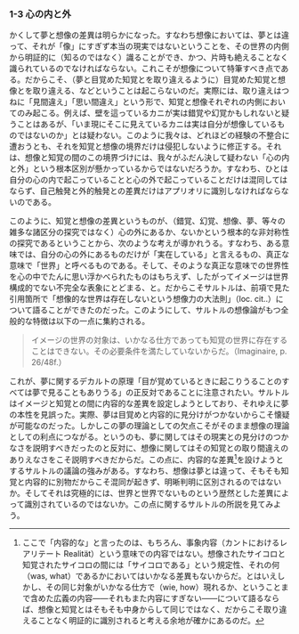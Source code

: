 ### 1-3 心の内と外

かくして夢と想像の差異は明らかになった。すなわち想像においては、夢とは違って、それが「像」にすぎず本当の現実ではないということを、その世界の内側から明証的に（知るのではなく）識ることができ、かつ、片時も絶えることなく識られているのでなければならない。これこそが想像について特筆すべき点である。だからこそ、（夢と目覚めた知覚とを取り違えるように）目覚めた知覚と想像とを取り違える、などということは起こらないのだ。実際には、取り違えはつねに「見間違え」「思い間違え」という形で、知覚と想像それぞれの内側においてのみ起こる。例えば、壁を這っているカニが実は錯覚や幻覚かもしれないと疑うことはあるが、「いま現にそこに見えているカニは実は自分が想像しているものではないのか」とは疑わない。このように我々は、どれほどの経験の不整合に遭おうとも、それを知覚と想像の境界だけは侵犯しないように修正する。それは、想像と知覚の間のこの境界づけには、我々がふだん決して疑わない「心の内と外」という根本区別が懸かっているからではないだろうか。すなわち、ひとは自分の心の内で起こっていることと心の外で起こっていることだけは混同してはならず、自己触発と外的触発との差異だけはアプリオリに識別しなければならないのである。

このように、知覚と想像の差異というものが、（錯覚、幻覚、想像、夢、等々の雑多な諸区分の探究ではなく）心の外にあるか、ないかという根本的な非対称性の探究であるということから、次のような考えが導かれうる。すなわち、ある意味では、自分の心の外にあるものだけが「実在している」と言えるもの、真正な意味で「世界」と呼べるものである。そして、そのような真正な意味での世界性を心の中でたんに思い浮かべられたものはもちえず、したがってイメージは世界構成的でない不完全な表象にとどまる、と。だからこそサルトルは、前項で見た引用箇所で「想像的な世界は存在しないという想像力の大法則」（loc. cit..<!-- TODO: 斜体 -->）について語ることができたのだった。このようにして、サルトルの想像論がもつ全般的な特徴は以下の一点に集約される。

> イメージの世界の対象は、いかなる仕方であっても知覚の世界に存在することはできない。その必要条件を満たしていないからだ。（Imaginaire, p. 26/48f.）

これが、夢に関するデカルトの原理「目が覚めているときに起こりうることのすべては夢で見ることもありうる」の正反対であることに注意されたい。サルトルはイメージと知覚との間に内容的な差異を設定しようとしており、それゆえに夢の本性を見誤った。実際、夢は目覚めと内容的に見分けがつかないからこそ懐疑が可能なのだった。しかしこの夢の理論としての欠点こそがそのまま想像の理論としての利点につながる。というのも、夢に関してはその現実との見分けのつかなさを説明すべきだったのと反対に、想像に関してはその知覚との取り間違えのありえなさをこそ説明すべきだからだ。この点に、内容的な差異[^8]を設けようとするサルトルの議論の強みがある。すなわち、想像は夢とは違って、そもそも知覚と内容的に別物だからこそ混同が起きず、明晰判明に区別されるのではないか。そしてそれは究極的には、世界と世界でないものという歴然とした差異によって識別されているのではないか。この点に関するサルトルの所説を見てみよう。

[^8]: ここで「内容的な」と言ったのは、もちろん、事象内容（カントにおけるレアリテート Realität）という意味での内容ではない。想像されたサイコロと知覚されたサイコロの間には「サイコロである」という規定性、それの何（was, what）であるかにおいてはいかなる差異もないからだ。とはいえしかし、その同じ対象がいかなる仕方で（wie, how）現れるか、ということまで含めた広義の内容——それもまた内容にすぎない——について語るならば、想像と知覚とはそもそも中身からして同じではなく、だからこそ取り違えることなく明証的に識別されると考える余地が確かにあるのだ。
